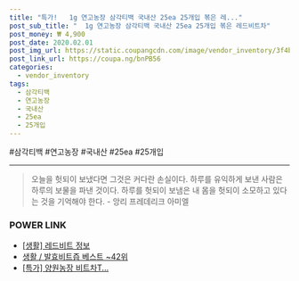 ```yaml
--- 
title: "특가!   1g 연고농장 삼각티백 국내산 25ea 25개입 볶은 레..." 
post_sub_title: "  1g 연고농장 삼각티백 국내산 25ea 25개입 볶은 레드비트차" 
post_money: ₩ 4,900 
post_date: 2020.02.01 
post_img_url: https://static.coupangcdn.com/image/vendor_inventory/3f4b/717dd1ef747b5c1825c30179d9386afa0375961b39791e6b7bd642daf799.jpg 
post_link_url: https://coupa.ng/bnPB56 
categories: 
  - vendor_inventory 
tags: 
  - 삼각티백 
  - 연고농장 
  - 국내산 
  - 25ea 
  - 25개입 
--- 
```

  #삼각티백 #연고농장 #국내산 #25ea #25개입 
<hr> 

> 오늘을 헛되이 보냈다면 그것은 커다란 손실이다. 하루를 유익하게 보낸 사람은 하루의 보물을 파낸 것이다. 하루를 헛되이 보냄은 내 몸을 헛되이 소모하고 있다는 것을 기억해야 한다. - 앙리 프레데리크 아미엘 


### POWER LINK

* <a href="https://blog.naver.com/sakai111/221764989710" target="_blank"> [생활] 레드비트 정보 </a>
* <a href="https://blog.naver.com/santokki14/221777297181" target="_blank">생활 / 발효비트즙 베스트 ~42위</a>
* <a href="https://blog.naver.com/santokki14/221792071518" target="_blank">[특가] 양원농장 비트차T...</a>
